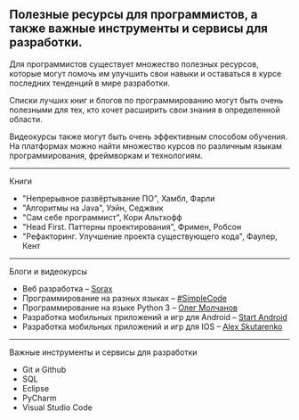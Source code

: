 ## Полезные ресурсы для программистов, а также важные инструменты и сервисы для разработки.

Для программистов существует множество полезных ресурсов, которые могут помочь им улучшить свои навыки и оставаться в курсе последних тенденций в мире разработки.

Списки лучших книг и блогов по программированию могут быть очень полезными для тех, кто хочет расширить свои знания в определенной области.

Видеокурсы также могут быть очень эффективным способом обучения. На платформах можно найти множество курсов по различным языкам программирования, фреймворкам и технологиям.

***
Книги
* "Непрерывное развёртывание ПО", Хамбл, Фарли
* "Алгоритмы на Java", Уэйн, Седжвик
* "Сам себе программист", Кори Альтхофф
* "Head First. Паттерны проектирования", Фримен, Робсон
* "Рефакторинг. Улучшение проекта существующего кода", Фаулер, Кент
 ***
Блоги и видеокурсы
* Веб разработка – [Sorax](https://www.youtube.com/user/ArtSorax)
* Программирование на разных языках – [#SimpleCode](https://www.youtube.com/channel/UCtLKO1Cb2GVNrbU7Fi0pM0w/featured)
* Программирование на языке Python 3 – [Олег Молчанов](https://www.youtube.com/user/zaemiel/featured)
* Разработка мобильных приложений и игр для Android – [Start Android](https://www.youtube.com/user/vitaxafication/featured)
* Разработка мобильных приложений и игр для IOS – [Alex Skutarenko](https://www.youtube.com/user/AlexSkutarenko/featured)

***
 Важные инструменты и сервисы для разработки
 * Git и Github
 * SQL
 * Eclipse
 * PyCharm
 * Visual Studio Code
